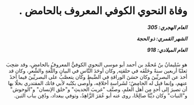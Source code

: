 <h1 dir="rtl">وفاة النحوي الكوفي المعروف بالحامض .</h1>

<h5 dir="rtl">العام الهجري:  305

الشهر القمري: ذو الحجة

العام الميلادي: 918</h5>

<p dir="rtl">هو سُليمانُ بنُ مُحمَّد بن أحمد أبو موسى النحوي الكوفيُّ المعروفُ بالحامضِ، وقد صَحِبَ ثعلبًا أربعين سنةً وخَلَفَه في حلقتِه, وكان أوحَدَ النَّاسِ في البيانِ واللُّغةِ والشِّعرِ، وكان قد أخذ عن البصريِّينَ وكان حسَنَ الوراقةِ في الضَّبطِ وكان يتعصَّبُ على البصريِّينَ فيما أخذَ عنهم، وإنما قيل له الحامِضُ؛ لشَراسةِ أخلاقِه، وأوصى بكتُبه لأبي فاتك المقتدري بخلًا بها أن تصيرَ إلى أحدٍ مِن أهل العلمِ، وصنَّف "غريبَ الحديثِ" و"خلق الإنسان" و"الوحوش" و"النبات" وكان ديِّنًا صالِحًا، روى عنه أبو عُمَرَ الزَّاهِدُ، وتوفي ببغداد، ودُفِن بباب التبن.</p></br>
